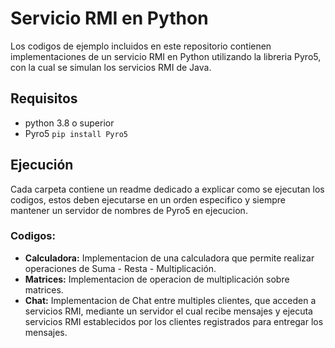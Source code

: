 # Servicio RMI en Python

Los codigos de ejemplo incluidos en este repositorio contienen implementaciones de un servicio RMI en Python utilizando la libreria Pyro5, con la cual se simulan los servicios RMI de Java.

## Requisitos
- python 3.8 o superior
- Pyro5 `pip install Pyro5`

## Ejecución
Cada carpeta contiene un readme dedicado a explicar como se ejecutan los codigos, estos deben ejecutarse en un orden especifico y siempre mantener un servidor de nombres de Pyro5 en ejecucion.
### Codigos:
* **Calculadora:** Implementacion de una calculadora que permite realizar operaciones de Suma - Resta - Multiplicación.
* **Matrices:** Implementacion de operacion de multiplicación sobre matrices.
* **Chat:** Implementacion de Chat entre multiples clientes, que acceden a servicios RMI, mediante un servidor el cual recibe mensajes y ejecuta servicios RMI establecidos por los clientes registrados para entregar los mensajes.
